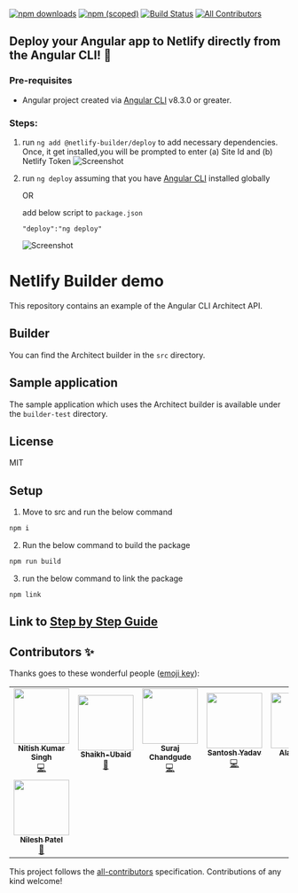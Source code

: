 [![npm downloads](https://img.shields.io/npm/dt/@netlify-builder/deploy?label=npm%20downloads)](https://www.npmjs.com/package/@netlify-builder/deploy)
[![npm (scoped)](https://img.shields.io/npm/v/@netlify-builder/deploy)](https://www.npmjs.com/package/@netlify-builder/deploy)
[![Build Status](https://travis-ci.org/ngx-builders/netlify-builder.svg?branch=master)](https://travis-ci.org/nitishk72/netlify-builder)
[![All Contributors](https://img.shields.io/badge/all_contributors-6-orange.svg?style=flat-square)](#contributors)

## **Deploy your Angular app to Netlify directly from the Angular CLI! 🚀**
### Pre-requisites
- Angular project created via [Angular CLI](https://github.com/angular/angular-cli) v8.3.0 or greater.

### Steps:
1. run ```ng add @netlify-builder/deploy``` to add necessary dependencies. Once, it get installed,you will be prompted to enter (a) Site Id and (b) Netlify Token
  ![Screenshot](screenshots/step-1.png)
2. run ```ng deploy``` assuming that you have [Angular CLI](https://github.com/angular/angular-cli) installed globally

    OR
    
    add below script to ```package.json```
   ```
   "deploy":"ng deploy"
   ```

   ![Screenshot](screenshots/step-2.png)


# Netlify Builder demo

This repository contains an example of the Angular CLI Architect API.

## Builder

You can find the Architect builder in the `src` directory.

## Sample application

The sample application which uses the Architect builder is available under the `builder-test` directory.

## License

MIT


## Setup

1. Move to src and run the below command

```sh
npm i
```

2. Run the below command to build the package

```sh
npm run build
```

3. run the below command to link the package

```
npm link
```

## Link to [Step by Step Guide](https://www.netlify.com/blog/2019/09/17/using-the-angular-builder-for-netlify/)

## Contributors ✨

Thanks goes to these wonderful people ([emoji key](https://allcontributors.org/docs/en/emoji-key)):

<!-- ALL-CONTRIBUTORS-LIST:START - Do not remove or modify this section -->
<!-- prettier-ignore-start -->
<!-- markdownlint-disable -->
<table>
  <tr>
    <td align="center"><a href="https://www.youtube.com/c/NitishKumarSingh"><img src="https://avatars2.githubusercontent.com/u/15886737?v=4" width="100px;" alt=""/><br /><sub><b>Nitish Kumar Singh</b></sub></a><br /><a href="https://github.com/ngx-builders/netlify-builder/commits?author=nitishk72" title="Code">💻</a></td>
    <td align="center"><a href="https://github.com/Shaikh-Ubaid"><img src="https://avatars2.githubusercontent.com/u/43722035?v=4" width="100px;" alt=""/><br /><sub><b>Shaikh-Ubaid</b></sub></a><br /><a href="https://github.com/ngx-builders/netlify-builder/commits?author=Shaikh-Ubaid" title="Documentation">📖</a></td>
    <td align="center"><a href="https://iamsurajdc.js.org"><img src="https://avatars0.githubusercontent.com/u/32074031?v=4" width="100px;" alt=""/><br /><sub><b>Suraj Chandgude</b></sub></a><br /><a href="https://github.com/ngx-builders/netlify-builder/commits?author=iamsurajdc" title="Code">💻</a></td>
    <td align="center"><a href="https://www.santoshyadav.dev"><img src="https://avatars3.githubusercontent.com/u/11923975?v=4" width="100px;" alt=""/><br /><sub><b>Santosh Yadav</b></sub></a><br /><a href="https://github.com/ngx-builders/netlify-builder/commits?author=santoshyadav198613" title="Code">💻</a></td>
    <td align="center"><a href="https://github.com/alan-agius4"><img src="https://avatars3.githubusercontent.com/u/17563226?v=4" width="100px;" alt=""/><br /><sub><b>Alan Agius</b></sub></a><br /><a href="https://github.com/ngx-builders/netlify-builder/commits?author=alan-agius4" title="Code">💻</a></td>
    <td align="center"><a href="https://github.com/imranmomin"><img src="https://avatars3.githubusercontent.com/u/6071075?v=4" width="100px;" alt=""/><br /><sub><b>Imran Momin</b></sub></a><br /><a href="https://github.com/ngx-builders/netlify-builder/commits?author=imranmomin" title="Code">💻</a></td>
    <td align="center"><a href="https://github.com/BioPhoton"><img src="https://avatars1.githubusercontent.com/u/10064416?v=4" width="100px;" alt=""/><br /><sub><b>Michael Hladky</b></sub></a><br /><a href="https://github.com/ngx-builders/netlify-builder/commits?author=BioPhoton" title="Code">💻</a></td>
  </tr>
  <tr>
    <td align="center"><a href="https://github.com/NileshPatel17"><img src="https://avatars2.githubusercontent.com/u/27020381?v=4" width="100px;" alt=""/><br /><sub><b>Nilesh Patel</b></sub></a><br /><a href="https://github.com/ngx-builders/netlify-builder/commits?author=NileshPatel17" title="Documentation">📖</a></td>
  </tr>
</table>

<!-- markdownlint-enable -->
<!-- prettier-ignore-end -->
<!-- ALL-CONTRIBUTORS-LIST:END -->

This project follows the [all-contributors](https://github.com/all-contributors/all-contributors) specification. Contributions of any kind welcome!
